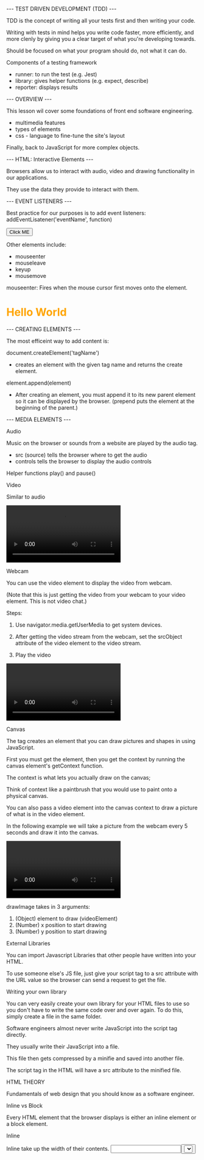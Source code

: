 --- TEST DRIVEN DEVELOPMENT (TDD) ---

TDD is the concept of writing all your tests first and then
writing your code. 

Writing with tests in mind helps you write code faster, 
more efficiently, and more clenly by giving you a
clear target of what you're developing towards.

Should be focused on what your program should do, 
not what it can do.


Components of a testing framework
- runner: to run the test (e.g. Jest)
- library: gives helper functions (e.g. expect, describe)
- reporter: displays results


--- OVERVIEW ---

This lesson wil cover some foundations of front end 
software engineering.

- multimedia features
- types of elements
- css - language to fine-tune the site's layout

Finally, back to JavaScript for more complex objects.


--- HTML: Interactive Elements ---

Browsers allow us to interact with audio, video and drawing
functionality in our applications. 

They use the data they provide to interact with them.


--- EVENT LISTENERS ---

Best practice for our purposes is to add event listeners:
addEventLisatener('eventName', function)

<button class="submit1">Click ME</button>
<script>
const button1 = document.querySelector('.submit1')
button1.addEventListener('click', () => {
  console.log("ouch!")
})
</script>

Other elements include:
- mouseenter
- mouseleave
- keyup
- mousemove

mouseenter:
Fires when the mouse cursor first moves onto the element.

<h1 class="mainTitle">Hello World</h1>
<script>
const title = document.querySelector('.mainTitle')
title.addEventListener('mouseenter', (e) => {
  console.log(e)
})
<script/>

keyup:
Responds to typing. Fires when a user releases a key.

<input class="bigInput" type="text"/>
<script>
const input = document.querySelector('.bigInput')
input.addEventListener('keyup', (e) => {
  console.log(e)
})
</script>

--- CREATING ELEMENTS ---

The most efficeint way to add content is:

document.createElement('tagName')
- creates an element with the given tag name and
returns the create element.

element.append(element)
- After creating an element, you must append it to its new 
parent element so it can be displayed by the browser.
(prepend puts the element at the beginning of the parent.)

--- MEDIA ELEMENTS --- 


Audio

Music on the browser or sounds from a website are played
by the audio tag.
- src (source) tells the browser where to get the audio
- controls tells the browser to display the audio controls

Helper functions play() and pause()


Video

Similar to audio 

<video src="" class="vid" controls></video>
<script>
const video = document.querySelector('.vid')
video.src = "https://songz.c0d3.com/js4/examples/ankurBunny.mp4"
video.play()
video.pause()
</script>


Webcam

You can use the video element to display the video from webcam.

(Note that this is just getting the video from your webcam to
your video element. This is not video chat.)

Steps:

1. Use navigator.media.getUserMedia to get system devices.

2. After getting the video stream from the webcam, set the
srcObject attribute of the video element to the video stream.

3. Play the video

<video class="video"></video>

<script>
navigator.mediaDevices.getUserMedia({
  video: true,
  audio: true,
}).then((stream) => {
  videoElement.srcObject = stream
  videoElement.play()
})
</script>


Canvas

The <canvas> tag creates an element that you can draw pictures
and shapes in using JavaScript.

First you must get the <canvas> element, then you get the
context by running the canvas element's getContext function.

The context is what lets you actually draw on the canvas;

Think of context like a paintbrush that you would use to paint
onto a physical canvas.

<canvas class="canvas" width=800 height=500></canvas>

<script>
// get canvas
const canvas = document.querySelector('.canvas')

// use canvas to get context (brush)
const context = canvas.getContext('2d')

// set brush color to yellow
context.fillStyle = "yellow"

// create background by painting rectangle
// that fills the entire canvas.
// start at coordinates (0, 0)
// and give a width of 800 and height of 500
context.fillRect(0, 0, 800, 500)

// start a circle path
context.beginPath()

// start drawing at position (200, 100), raidus 100px
// from 0 degrees to 360 degreees (full circle)
// arc uses radians, so 360 degrees (full circle)
context.arc(200, 100, 100, 0, 2 * Math.PI)

// Paint it with stroke color (black)
context.stroke()

// Set font properties and change color to black
context.font = "30px Comic Sans MS"
contet.fillStyle = "black"

// Fill text at position (10, 50)
context.fillText("Hello World", 10, 50)
</script>

You can also pass a video element into the canvas context to
draw a picture of what is in the video element.

In the following example we will take a picture from the webcam
every 5 seconds and draw it into the canvas.

<video class="video"></video>
<canvas class="canvas"></canvas>

<script>
const canvas = document.querySelector('.canvas')
const context = canvas.getContext('2d')
const videoElement = document.querySelector('.video')

const delayPicture = () => {
  setTimeout(() => {
    canvas.width = videoElement.videoWidth
    canvas.height = videoElement.videoHeight
    context.drawImage(videoElement, 0, 0)
    delayPicture0()
  }, 5000)
}

navigator.mediaDevices.getUserMedia({
  video: true,
  audio: true,
}).then((stream) => {
  videoElement.srcObject = stream
  videoElement.play()
  delayPicture()
})
</script>


drawImage takes in 3 arguments:

1. (Object) element to draw (videoElement)
2. (Number) x position to start drawing
3. (Number) y position to start drawing


External Libraries

You can import Javascript Libraries that other people have
written into your HTML. 

To use someone else's JS file, just give your script tag to a 
src attribute with the URL value so the browser can send a 
request to get the file.


Writing your own library

You can very easily create your own library for your HTML files
to use so you don't have to write the same code over and over
again. To do this, simply create a file in the same folder.

Software engineers almost never write JavaScript into the 
script tag directly.

They usually write their JavaScript into a file. 

This file then gets compressed by a minifie and saved into
another file.

The script tag in the HTML will have a src attribute to the
minified file.


HTML THEORY

Fundamentals of web design that you should know as a software
engineer.


Inline vs Block

Every HTML element that the browser displays is either an
inline element or a block element.


Inline

Inline take up the width of their contents.
<input><a><img><button><select>


Block

Block take up 100% of the width available to them.
<div></div>
<h1></h1>
<h2></h2>
<p></p>


Multiple classes

The HTML class attribute allows you to specify multiple classes
for every element.


--- CSS --- 

<style> tells the browser to run everything inside that tag
as CSS, a language that helps us make websites beautiful by
changing the color, position, and other properties of browser
elements.

CSS stands for Cascading Style Sheets.

CSS is a really simple language and you only need to know 3 things

1. Selector: 
ALL elements that match your selector will have the 
properties inside the {} applied to them.

2. Properties:
Each property is seperated by ;

For a list of available properties and possible values
for each property. 

3. Values:
Values are going to be different depending on what
properties you use.


Selection

There are many ways to select an element in the <style> tag to
apply CSS properties to it.


Selecting By

- Element
All h1 elements will have the color property.

- Attribute
All elements with the attribute [type="text"] will have
the color property.

- Class
All elements with the class title2 will have the color
property.

- Children
All h1 elements that are children of a div will have the color
property.


Combining Selectors

You can combine selectors to more specifically target elements.


Selection States

You can tweak CSS properties that get applied based on the state
of the element.

- :visited
- :active
- :focus
- :hover

These selectors are called psuedo-classes


Selection Collisions

CSS Hierarchy
1. Inline Style 
2. Id
3. Class, Attribute, Pseudo classes
4. HTML elements

<style>
#nice {
  color: blue;
}

.nice {
  color: purple;
}

h1 {
  color: orange;
}
</style>

<h1 id="nice" class="nice" style="color:red">Collions</h1>
<h1 style="color:red">Inline Style</h1>
<h1 id="nice">Id</h1>
<h1 class="nice">Class, Pseudo</h1>
<h1>HTML Elements</h1>


Simple CSS Properties

More common properties that can add cool effects to your
webpage.


background and border-radius

<div class="element"></div>
<style>
.element {
  background: url(https://placebar.com/50/50);
  width: 50px;
  height: 50px;
  border-radius: 50%;
}
</style>

We can set the background of elements to an external image


Position

We can use the CSS position property, along with the properties
top, left, right and bottom to precisely adjust element's
placements and create different layouts.


Relative

Displays the position relative to where it was supposed to be.


Fixed

Elements becomes an inline-block element, so the width it takes
up becomes like inline elements.

Parent becomes the window.


Absolute

Similar to fixed; the only difference is that the top, bottom, 
left and right properties are relative to the element's parent
instead of the window.

Useful for position an element within another element.


Z-Index

An element with a higher z-index will always be drawn above an
element with a lower z-index.


Box Model

Every HTML element displayed on your page follows the box model.

This means that every element has a margin, border and padding.

Margin < Border < Padding < Content (InnerHTML / Text)


Width

When you specify the width of an element, you are setting
the width of the content.

At work, you may be creating many elements from the UI provided
by the designer. Calculating the width of each element can be
time consuming.

To simplify this, you can force the browser to set the width
of each element to include the padding and border by using the
box-sizing: border-box property.


Display

display: inline; // takes up the width of their content 
display: block; // takes up 100% of the width of parents
display: inline-block;
display: flex;


inline-block:

elements try to take up 100% of the width of parents
until there are too many, then they start on a new line.


Flexbox:

Used to maximize the use of space along the axis.

Horizontal or vertical.

display: flex;
You can also use the justify-content

justify-content: space-evenly;
justify-content: space-between;
justify-content: center;


External Libraries

You can import CSS files that other people have written into
your HTML.


--- Javascript & CSS ---

This section gives best practices of how to use JavaScript 
to change the appearance of an element.


BEM (Block, Element, Modifier)
BEM is a component-based approach to web development. 

The idea behind it is to divide the user interface into
independent blocks.

This makes interface development easy and fast event with a
complex UI, and it allows reuse of existing code without 
copying and pasting.


--- Class Objects ---

As out programs get more complex, we'll need a way of making
templates that let us quickly create multiple, similar objects.

These are called classes.

Just like how you follow a blueprint to build a house,
you use a class to create an object.

Using classes helps you organize your code better.

In web design, you should always try to use classes when you
have to create multiple elements with the same functionalities.

When build a complex HTML page your first instinct should be to 
think about what classes you should create to simplify the problem

